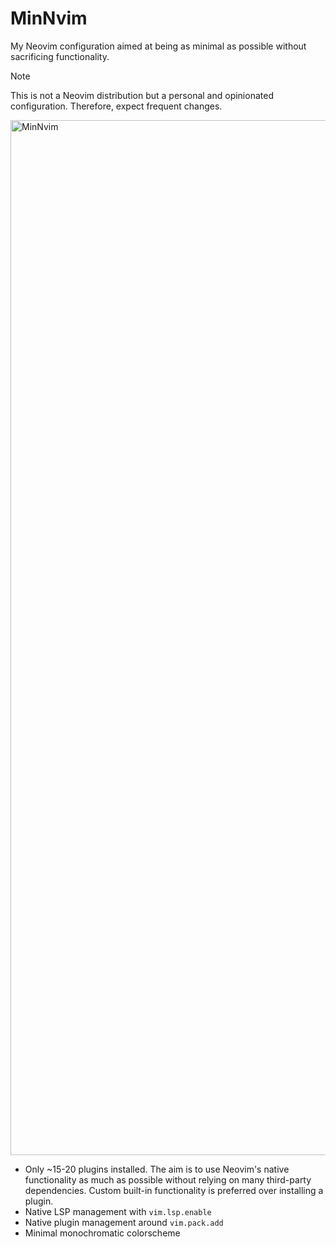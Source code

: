 # MinNvim

My Neovim configuration aimed at being as minimal as possible without sacrificing functionality. 

> [!NOTE]
> This is not a Neovim distribution but a personal and opinionated configuration. Therefore, expect frequent changes.

<img width="2532" height="1656" alt="MinNvim" src="https://github.com/user-attachments/assets/5f1adc58-1bc0-4b5d-841e-67d129d168e6" />

- Only ~15-20 plugins installed. The aim is to use Neovim's native functionality as much as possible without relying on many third-party dependencies. Custom built-in functionality is preferred over installing a plugin.
- Native LSP management with `vim.lsp.enable`
- Native plugin management around `vim.pack.add`
- Minimal monochromatic colorscheme

